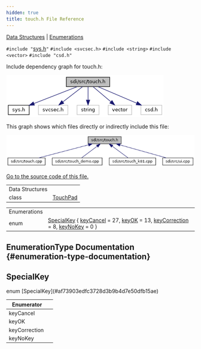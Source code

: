 ```yaml
---
hidden: true
title: touch.h File Reference
---
```


[Data Structures](#nested-classes) \| [Enumerations](#enum-members)

`#include "`<a href="sys_8h_source.md">sys.h</a>`"`
`#include <svcsec.h>`
`#include <string>`
`#include <vector>`
`#include "csd.h"`

Include dependency graph for touch.h:

![](touch_8h__incl.png)

This graph shows which files directly or indirectly include this file:

![](touch_8h__dep__incl.png)

<a href="touch_8h_source.md">Go to the source code of this file.</a>

|                 |                                                    |
|-----------------|----------------------------------------------------|
| Data Structures |                                                    |
| class           | <a href="class_touch_pad.md">TouchPad</a> |

|  |  |
|----|----|
| Enumerations |  |
| enum   | [SpecialKey](#af73903edfc3728d3b9b4d7e50dfb15ae) { [keyCancel](#af73903edfc3728d3b9b4d7e50dfb15aea09e7239c57eb7493a40ba2a1dee691a8) = 27, [keyOK](#af73903edfc3728d3b9b4d7e50dfb15aea2c3493d163d595077a43a4fe97a0fb7b) = 13, [keyCorrection](#af73903edfc3728d3b9b4d7e50dfb15aeae7539767125a51c5e4ff9a0d2a3c065c) = 8, [keyNoKey](#af73903edfc3728d3b9b4d7e50dfb15aeaf9bc2f61a5620086019398d878f01720) = 0 } |

## EnumerationType Documentation {#enumeration-type-documentation}

## SpecialKey <a href="#af73903edfc3728d3b9b4d7e50dfb15ae" id="af73903edfc3728d3b9b4d7e50dfb15ae"></a>

<p>enum [SpecialKey](#af73903edfc3728d3b9b4d7e50dfb15ae)</p>

| Enumerator     |     |
|----------------|-----|
| keyCancel      |     |
| keyOK          |     |
| keyCorrection  |     |
| keyNoKey       |     |
